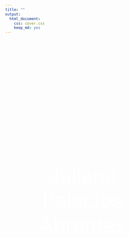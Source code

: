 ```yaml
---
title: ""
output:
  html_document:
    css: cover.css
    keep_md: yes
---
```



<br>
<br>
<br>
<br>
<br>
<br>
<br>
<br>
<br>
<br>
<br>
<br>
<br>
<br>
<br>
<br>
<br>
<br>
<br>
<br>
<br>
<br>
<br>
<center>

<SPAN STYLE="color: white; font-size: 50pt">Juliano Palacios Abrantes</SPAN>

</center>
<!-- <br> -->
<!-- <br> -->
<!-- <br> -->
<!-- <br> -->
<!-- <br> -->
<!-- <br> -->
<!-- <br> -->
<!-- <br> -->
<!-- <br> -->
<!-- <br> -->
<!-- <br> -->
<!-- <br> -->
<!-- <br> -->
<!-- <br> -->
